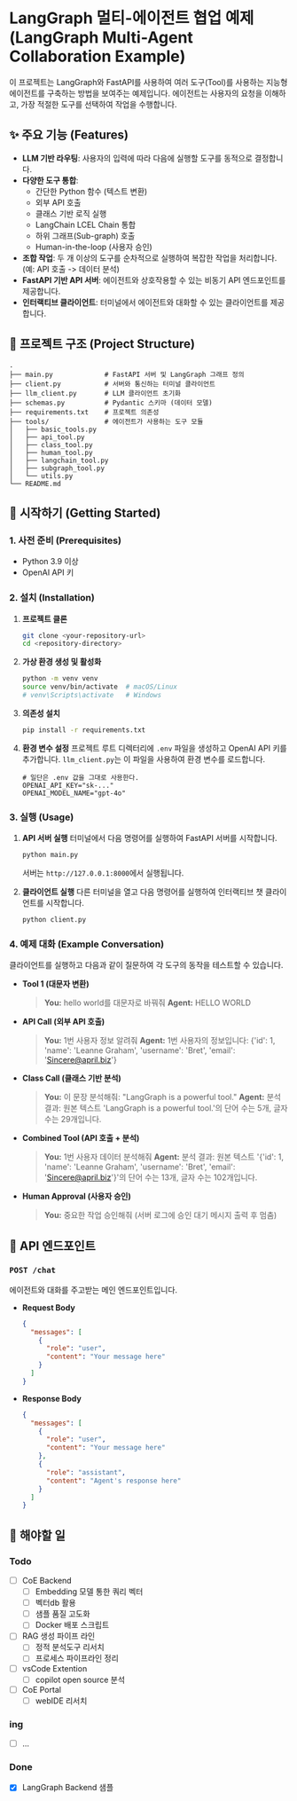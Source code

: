 # LangGraph 멀티-에이전트 협업 예제 (LangGraph Multi-Agent Collaboration Example)

이 프로젝트는 LangGraph와 FastAPI를 사용하여 여러 도구(Tool)를 사용하는 지능형 에이전트를 구축하는 방법을 보여주는 예제입니다. 에이전트는 사용자의 요청을 이해하고, 가장 적절한 도구를 선택하여 작업을 수행합니다.

## ✨ 주요 기능 (Features)

- **LLM 기반 라우팅**: 사용자의 입력에 따라 다음에 실행할 도구를 동적으로 결정합니다.
- **다양한 도구 통합**:
    - 간단한 Python 함수 (텍스트 변환)
    - 외부 API 호출
    - 클래스 기반 로직 실행
    - LangChain LCEL Chain 통합
    - 하위 그래프(Sub-graph) 호출
    - Human-in-the-loop (사용자 승인)
- **조합 작업**: 두 개 이상의 도구를 순차적으로 실행하여 복잡한 작업을 처리합니다. (예: API 호출 -> 데이터 분석)
- **FastAPI 기반 API 서버**: 에이전트와 상호작용할 수 있는 비동기 API 엔드포인트를 제공합니다.
- **인터랙티브 클라이언트**: 터미널에서 에이전트와 대화할 수 있는 클라이언트를 제공합니다.

## 📂 프로젝트 구조 (Project Structure)

```
.
├── main.py             # FastAPI 서버 및 LangGraph 그래프 정의
├── client.py           # 서버와 통신하는 터미널 클라이언트
├── llm_client.py       # LLM 클라이언트 초기화
├── schemas.py          # Pydantic 스키마 (데이터 모델)
├── requirements.txt    # 프로젝트 의존성
├── tools/              # 에이전트가 사용하는 도구 모듈
│   ├── basic_tools.py
│   ├── api_tool.py
│   ├── class_tool.py
│   ├── human_tool.py
│   ├── langchain_tool.py
│   ├── subgraph_tool.py
│   └── utils.py
└── README.md
```

## 🚀 시작하기 (Getting Started)

### 1. 사전 준비 (Prerequisites)

- Python 3.9 이상
- OpenAI API 키

### 2. 설치 (Installation)

1.  **프로젝트 클론**
    ```bash
    git clone <your-repository-url>
    cd <repository-directory>
    ```

2.  **가상 환경 생성 및 활성화**
    ```bash
    python -m venv venv
    source venv/bin/activate  # macOS/Linux
    # venv\Scripts\activate   # Windows
    ```

3.  **의존성 설치**
    ```bash
    pip install -r requirements.txt
    ```

4.  **환경 변수 설정**
    프로젝트 루트 디렉터리에 `.env` 파일을 생성하고 OpenAI API 키를 추가합니다. `llm_client.py`는 이 파일을 사용하여 환경 변수를 로드합니다.

    ```.env
    # 일단은 .env 값을 그대로 사용한다.
    OPENAI_API_KEY="sk-..."
    OPENAI_MODEL_NAME="gpt-4o"
    ```

### 3. 실행 (Usage)

1.  **API 서버 실행**
    터미널에서 다음 명령어를 실행하여 FastAPI 서버를 시작합니다.

    ```bash
    python main.py
    ```
    서버는 `http://127.0.0.1:8000`에서 실행됩니다.

2.  **클라이언트 실행**
    다른 터미널을 열고 다음 명령어를 실행하여 인터랙티브 챗 클라이언트를 시작합니다.

    ```bash
    python client.py
    ```

### 4. 예제 대화 (Example Conversation)

클라이언트를 실행하고 다음과 같이 질문하여 각 도구의 동작을 테스트할 수 있습니다.

- **Tool 1 (대문자 변환)**
  > **You:** hello world를 대문자로 바꿔줘
  > **Agent:** HELLO WORLD

- **API Call (외부 API 호출)**
  > **You:** 1번 사용자 정보 알려줘
  > **Agent:** 1번 사용자의 정보입니다: {'id': 1, 'name': 'Leanne Graham', 'username': 'Bret', 'email': 'Sincere@april.biz'}

- **Class Call (클래스 기반 분석)**
  > **You:** 이 문장 분석해줘: "LangGraph is a powerful tool."
  > **Agent:** 분석 결과: 원본 텍스트 'LangGraph is a powerful tool.'의 단어 수는 5개, 글자 수는 29개입니다.

- **Combined Tool (API 호출 + 분석)**
  > **You:** 1번 사용자 데이터 분석해줘
  > **Agent:** 분석 결과: 원본 텍스트 '{\'id\': 1, \'name\': \'Leanne Graham\', \'username\': \'Bret\', \'email\': \'Sincere@april.biz\'}'의 단어 수는 13개, 글자 수는 102개입니다.

- **Human Approval (사용자 승인)**
  > **You:** 중요한 작업 승인해줘
  > (서버 로그에 승인 대기 메시지 출력 후 멈춤)

## 📝 API 엔드포인트

### `POST /chat`

에이전트와 대화를 주고받는 메인 엔드포인트입니다.

- **Request Body**
  ```json
  {
    "messages": [
      {
        "role": "user",
        "content": "Your message here"
      }
    ]
  }
  ```

- **Response Body**
  ```json
  {
    "messages": [
      {
        "role": "user",
        "content": "Your message here"
      },
      {
        "role": "assistant",
        "content": "Agent's response here"
      }
    ]
  }
  ```

## 💎 해야할 일

### Todo

- [ ] CoE Backend
  - [ ] Embedding 모델 통한 쿼리 벡터
  - [ ] 벡터db 활용
  - [ ] 샘플 품질 고도화
  - [ ] Docker 배포 스크립트
- [ ] RAG 생성 파이프 라인
  - [ ] 정적 분석도구 리서치
  - [ ] 프로세스 파이프라인 정리
- [ ] vsCode Extention
  - [ ] copilot open source 분석
- [ ] CoE Portal
  - [ ] webIDE 리서치

### ing
- [ ] ...

### Done

- [X] LangGraph Backend 샘플